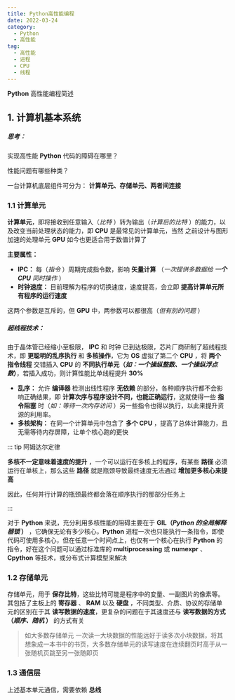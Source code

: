 ```yaml
---
title: Python高性能编程
date: 2022-03-24
category:
  - Python
  - 高性能
tag:
  - 高性能
  - 进程
  - CPU
  - 线程
---
```


**Python** 高性能编程简述 

<!-- more -->

## 1. 计算机基本系统

##### **思考：** 

实现高性能 **Python** 代码的障碍在哪里？

性能问题有哪些种类？

一台计算机底层组件可分为： **计算单元、存储单元、两者间连接** 

### **1.1 计算单元**

**计算单元**，即将接收到任意输入（*比特* ）转为输出（*计算后的比特* ）的能力，以及改变当前处理状态的能力，即 **CPU** 是最常见的计算单元，当然 之前设计与图形加速的处理单元 **GPU** 如今也更适合用于数值计算了

**主要属性：**

- **IPC：** 每（*指令* ）周期完成指令数，影响 **矢量计算** （*一次提供多数据给 **一个 CPU** 同时操作* ） 
- **时钟速度：** 目前理解为程序的切换速度，速度提高，会立即 **提高计算单元所有程序的运行速度**

这两个参数是互斥的，但 **GPU** 中，两参数可以都很高（*但有别的问题* ） 

##### **超线程技术：**

由于晶体管已经缩小至极限， **IPC** 和 时钟 已到达极限，芯片厂商研制了超线程技术，即 **更聪明的乱序执行** 和 **多核操作**，它为 **OS** 虚拟了第二个 **CPU** ，将 **两个 指令线程** 交错插入 **CPU** 的 **不同执行单元（*如：一个操纵整数、一个操纵浮点数*）**，若插入成功，则计算性能比单线程提升 **30%** 

- **乱序：** 允许 **编译器** 检测出线性程序 **无依赖** 的部分，各种顺序执行都不会影响正确结果，即 **计算次序与程序设计不同，也能正确运行**，这就使得一些 **指令阻塞** 时（*如：等待一次内存访问* ）另一些指令也得以执行，以此来提升资源的利用率。
- **多核架构：** 在同一个计算单元中包含了 **多个 CPU** ，提高了总体计算能力，且无需等待内存屏障，让单个核心跑的更快

::: tip 阿姆达尔定律

**多核不一定意味着速度的提升** ，一个可以运行在多核上的程序，有某些 **路径** 必须运行在单核上，那么这些 **路径** 就是瓶颈导致最终速度无法通过 **增加更多核心来提高** 

因此，任何并行计算的瓶颈最终都会落在顺序执行的那部分任务上

:::

对于 **Python** 来说，充分利用多核性能的阻碍主要在于 **GIL（*Python 的全局解释器锁* ）** ，它确保无论有多少核心，**Python** 进程一次也只能执行一条指令，即使代码可使用多核心，但在任意一个时间点上，也仅有一个核心在执行 **Python** 的指令，好在这个问题可以通过标准库的 **multiprocessing** 或 **numexpr** 、 **Cpython** 等技术，或分布式计算模型来解决

### **1.2 存储单元** 

存储单元，用于 **保存比特**，这些比特可能是程序中的变量、一副图片的像素等。其包括了主板上的 **寄存器**  、 **RAM** 以及 **硬盘** ，不同类型、介质、协议的存储单元的区别在于其 **读写数据的速度**，更复杂的问题在于其速度还与 **读写数据的方式（*顺序、随机* ）** 的方式有关 

> 如大多数存储单元 一次读一大块数据的性能远好于读多次小块数据，将其想象成一本书中的书页，大多数存储单元的读写速度在连续翻页时高于从一张随机页跳至另一张随即页

### **1.3 通信层** 

上述基本单元通信，需要依赖 **总线** 